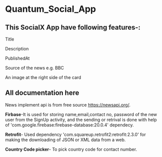 # Quantum_Social_App
## This SocialX App have following features-:

Title

Description

PublishedAt

Source of the news e.g. BBC

An image at the right side of the card

## All documentation here

News implement api is from free source https://newsapi.org/.

**Firbase**-It is used for storing name,email,contact no, password of the new user from the SignUp activity, and the sending or retrival is done with help of 'com.google.firebase:firebase-database:20.0.4' dependecy.

**Retrofit**- Used dependency 'com.squareup.retrofit2:retrofit:2.3.0' for making the downloading of JSON or XML data from a web.

**Country Code picker**- To pick country code for contact number.



